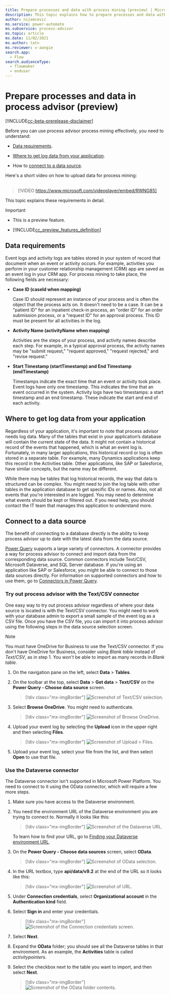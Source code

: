 ```yaml
---
title: Prepare processes and data with process mining (preview) | Microsoft Docs
description: This topic explains how to prepare processes and data with process mining in the process advisor feature in Power Automate.
author: nijemcevic 
ms.service: power-automate
ms.subservice: process-advisor
ms.topic: article
ms.date: 11/02/2021
ms.author: tatn
ms.reviewer: v-aangie
search.app: 
  - Flow
search.audienceType: 
  - flowmaker
  - enduser
---
```


# Prepare processes and data in process advisor (preview)

[!INCLUDE[cc-beta-prerelease-disclaimer](./includes/cc-beta-prerelease-disclaimer.md)]

Before you can use process advisor process mining effectively, you need to understand:

- [Data requirements](#data-requirements).

- [Where to get log data from your application](#where-to-get-log-data-from-your-application).

- How to [connect to a data source](#connect-to-a-data-source).

Here's a short video on how to upload data for process mining:<br>
</br>
> [!VIDEO https://www.microsoft.com/videoplayer/embed/RWNG85]

This topic explains these requirements in detail.

> [!IMPORTANT]
> - This is a preview feature.
>
> - [!INCLUDE[cc_preview_features_definition](includes/cc-preview-features-definition.md)]

## Data requirements

Event logs and activity logs are tables stored in your system of record that document when an event or activity occurs. For example, activities you perform in your customer relationship management (CRM) app are saved as an event log in your CRM app. For process mining to take place, the following fields are necessary:

- **Case ID (caseId when mapping)**

  Case ID should represent an instance of your process and is often the object that the process acts on. It doesn't need to be a case. It can be a "patient ID" for an inpatient check-in process, an "order ID" for an order submission process, or a "request ID" for an approval process. This ID must be present for all activities in the log.

- **Activity Name (activityName when mapping)**

  Activities are the steps of your process, and activity names describe each step. For example, in a typical approval process, the activity names may be "submit request," "request approved," "request rejected," and "revise request."

- **Start Timestamp (startTimestamp) and End Timestamp (endTimestamp)**

  Timestamps indicate the exact time that an event or activity took place. Event logs have only one timestamp. This indicates the time that an event occurred in the system. Activity logs have two timestamps: a start timestamp and an end timestamp. These indicate the start and end of each activity.

## Where to get log data from your application

Regardless of your application, it's important to note that process advisor needs log data. Many of the tables that exist in your application’s database will contain the current state of the data. It might not contain a historical record of the events that happened, which is what an event log is. Fortunately, in many larger applications, this historical record or log is often stored in a separate table. For example, many Dynamics applications keep this record in the Activities table. Other applications, like SAP or Salesforce, have similar concepts, but the name may be different.

While there may be tables that log historical records, the way that data is structured can be complex. You might need to join the log table with other tables in the application database to get specific IDs or names. Also, not all events that you're interested in are logged. You may need to determine what events should be kept or filtered out. If you need help, you should contact the IT team that manages this application to understand more.

## Connect to a data source

The benefit of connecting to a database directly is the ability to keep process advisor up to date with the latest data from the data source.

[Power Query](/power-query/power-query-what-is-power-query) supports a large variety of connectors. A connector provides a way for process advisor to connect and import data from the corresponding data source. Common connectors include Text/CSV, Microsoft Dataverse, and SQL Server database. If you're using an application like SAP or Salesforce, you might be able to connect to those data sources directly. For information on supported connectors and how to use them, go to [Connectors in Power Query](/power-query/connectors/).

### Try out process advisor with the Text/CSV connector

One easy way to try out process advisor regardless of where your data source is located is with the Text/CSV connector. You might need to work with your database admin to export a small sample of the event log as a CSV file. Once you have the CSV file, you can import it into process advisor using the following steps in the data source selection screen.

> [!NOTE]
> You must have OneDrive for Business to use the Text/CSV connector. If you don't have OneDrive for Business, consider using *Blank table* instead of *Text/CSV*, as in step 1. You won't be able to import as many records in *Blank table*.

1. On the navigation pane on the left, select **Data** > **Tables**.

1. On the toolbar at the top, select **Data** > **Get data** > **Text/CSV** on the **Power Query - Choose data source** screen.

    > [!div class="mx-imgBorder"]
    > ![Screenshot of Text/CSV selection.](media/process-mining-processes-and-data/text-csv.png "Text/CSV selection")

1. Select **Browse OneDrive**. You might need to authenticate.

    > [!div class="mx-imgBorder"]
    > ![Screenshot of Browse OneDrive.](media/process-mining-processes-and-data/browse-onedrive.png "Browse OneDrive")

1. Upload your event log by selecting the **Upload** icon in the upper right and then selecting **Files**.

    > [!div class="mx-imgBorder"]
    > ![Screenshot of Upload > Files.](media/process-mining-processes-and-data/upload-files.png "Upload files")

1. Upload your event log, select your file from the list, and then select **Open** to use that file.

### Use the Dataverse connector

The Dataverse connector isn't supported in Microsoft Power Platform. You need to connect to it using the OData connector, which will require a few more steps.

1. Make sure you have access to the Dataverse environment.

2. You need the environment URL of the Dataverse environment you are trying to connect to. Normally it looks like this:

    > [!div class="mx-imgBorder"]
    > ![Screenshot of the Dataverse URL.](media/process-mining-processes-and-data/dataverse-url.png "Dataverse URL")

    To learn how to find your URL, go to [Finding your Dataverse environment URL](/power-query/connectors/dataverse#finding-your-dataverse-environment-url).

1. On the **Power Query - Choose data sources** screen, select **OData**.

    > [!div class="mx-imgBorder"]
    > ![Screenshot of OData selection.](media/process-mining-processes-and-data/odata.png "OData selection")

1.	In the URL textbox, type **api/data/v9.2** at the end of the URL so it looks like this:

    > [!div class="mx-imgBorder"]
    > ![Screenshot of URL.](media/process-mining-processes-and-data/url.png "URL")

1.	Under **Connection credentials**, select **Organizational account** in the **Authentication kind** field.

1. Select **Sign in** and enter your credentials.

    > [!div class="mx-imgBorder"]
    > ![Screenshot of the Connection credentials screen.](media/process-mining-processes-and-data/authentication-kind.png "Connection credentials screen")

1. Select **Next**.

1. Expand the **OData** folder; you should see all the Dataverse tables in that environment. As an example, the **Activities** table is called *activitypointers*.

1. Select the checkbox next to the table you want to import, and then select **Next**.

    > [!div class="mx-imgBorder"]
    > ![Screenshot of the OData folder contents.](media/process-mining-processes-and-data/import.png "OData folder contents")
